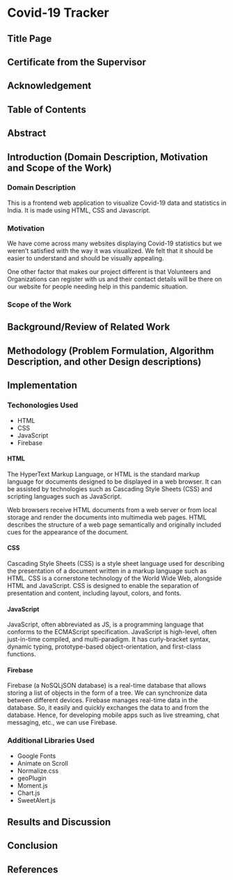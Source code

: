 # Covid-19 Tracker

## Title Page

## Certificate from the Supervisor

## Acknowledgement

## Table of Contents

## Abstract

## Introduction (Domain Description, Motivation and Scope of the Work)

### Domain Description

This is a frontend web application to visualize Covid-19 data and statistics in India.
It is made using HTML, CSS and Javascript.

### Motivation

We have come across many websites displaying Covid-19 statistics but we weren’t satisfied with the way it was visualized. We felt that it should be easier to understand and should be visually appealing.

One other factor that makes our project different is that Volunteers and Organizations can register with us and their contact details will be there on our website for people needing help in this pandemic situation.

### Scope of the Work



## Background/Review of Related Work

## Methodology (Problem Formulation, Algorithm Description, and other Design descriptions)

## Implementation

### Techonologies Used

- HTML
- CSS
- JavaScript
- Firebase

#### HTML

The HyperText Markup Language, or HTML is the standard markup language for documents designed to be displayed in a web browser. It can be assisted by technologies such as Cascading Style Sheets (CSS) and scripting languages such as JavaScript.

Web browsers receive HTML documents from a web server or from local storage and render the documents into multimedia web pages. HTML describes the structure of a web page semantically and originally included cues for the appearance of the document.

#### CSS

Cascading Style Sheets (CSS) is a style sheet language used for describing the presentation of a document written in a markup language such as HTML. CSS is a cornerstone technology of the World Wide Web, alongside HTML and JavaScript. CSS is designed to enable the separation of presentation and content, including layout, colors, and fonts.

#### JavaScript

JavaScript, often abbreviated as JS, is a programming language that conforms to the ECMAScript specification. JavaScript is high-level, often just-in-time compiled, and multi-paradigm. It has curly-bracket syntax, dynamic typing, prototype-based object-orientation, and first-class functions.

#### Firebase

Firebase (a NoSQLjSON database) is a real-time database that allows storing a list of objects in the form of a tree. We can synchronize data between different devices. Firebase manages real-time data in the database. So, it easily and quickly exchanges the data to and from the database. Hence, for developing mobile apps such as live streaming, chat messaging, etc., we can use Firebase.

### Additional Libraries Used

- Google Fonts
- Animate on Scroll
- Normalize.css
- geoPlugin
- Moment.js
- Chart.js
- SweetAlert.js

## Results and Discussion

## Conclusion

## References
